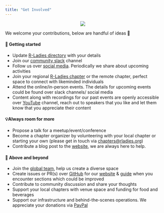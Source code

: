 ```yaml
---
title: "Get Involved"
---
```


<center>

![](img/rladies-help.png)

</center>


We welcome your contributions, below are handful of ideas 💜

#### 🏁 Getting started 

- Update [R-Ladies directory](/directory) with your details 
- Join our [community slack](https://rladies.org/form/community-slack) channel
- Follow us over [social media](https://hachyderm.io/@RLadiesGlobal). Periodically we share about upcoming activities
- Join your regional [R-Ladies chapter](https://www.meetup.com/pro/rladies/) or the remote chapter, perfect space to connect with likeminded individuals
- Attend the online/in-person events. The details for upcoming events could be found over slack channels/ social media
- Content along with recordings for our past events are openly accessible over [YouTube](https://www.youtube.com/@RLadiesGlobal) channel, reach out to speakers that you like and let them know that you appreciate their content

#### 💡Always room for more 

- Propose a talk for a meetup/event/conference 
- Become a chapter organizer by volunteering with your local chapter or starting your own (please get in touch via [chapters@rladies.org](mailto:chapters@rladies.org))
- Contribute a blog post to the [website](https://rladies.org/), we are always here to help. 

#### 🤝 Above and beyond 

- Join the [global team](https://rladies.org/about-us/global-team/), help us create a diverse space 
- Create issues or PR(s) over [GitHub](https://github.com/rladies) for our [website](https://github.com/rladies/rladies.github.io) & [guide](https://github.com/rladies/rladiesguide) when you encounter sections which could be improved
- Contribute to community discussion and share your thoughts
- Support your local chapters with venue space and funding for food and beverages
- Support our infrastructure and behind-the-scenes operations. We appreciate your donations via [PayPal](https://www.paypal.com/donate/?hosted_button_id=VB4EK67MJ373E)
